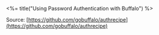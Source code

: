 <%= title("Using Password Authentication with Buffalo") %>

Source: [https://github.com/gobuffalo/authrecipe](https://github.com/gobuffalo/authrecipe)

